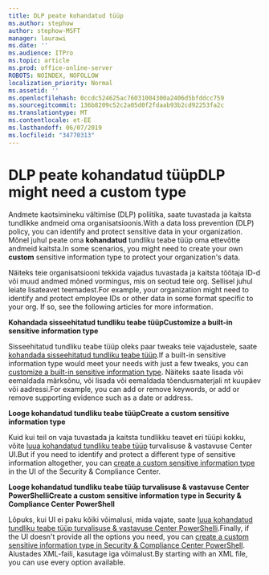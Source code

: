 ```yaml
---
title: DLP peate kohandatud tüüp
ms.author: stephow
author: stephow-MSFT
manager: laurawi
ms.date: ''
ms.audience: ITPro
ms.topic: article
ms.prod: office-online-server
ROBOTS: NOINDEX, NOFOLLOW
localization_priority: Normal
ms.assetid: ''
ms.openlocfilehash: 0ccdc524625ac76031004300a2406d5bfddcc759
ms.sourcegitcommit: 136b8209c52c2a05d0f2fdaab93b2cd92253fa2c
ms.translationtype: MT
ms.contentlocale: et-EE
ms.lasthandoff: 06/07/2019
ms.locfileid: "34770313"
---
```

# <a name="dlp-might-need-a-custom-type"></a><span data-ttu-id="1cdce-102">DLP peate kohandatud tüüp</span><span class="sxs-lookup"><span data-stu-id="1cdce-102">DLP might need a custom type</span></span>

<span data-ttu-id="1cdce-103">Andmete kaotsimineku vältimise (DLP) poliitika, saate tuvastada ja kaitsta tundlikke andmeid oma organisatsioonis.</span><span class="sxs-lookup"><span data-stu-id="1cdce-103">With a data loss prevention (DLP) policy, you can identify and protect sensitive data in your organization.</span></span> <span data-ttu-id="1cdce-104">Mõnel juhul peate oma **kohandatud** tundliku teabe tüüp oma ettevõtte andmeid kaitsta.</span><span class="sxs-lookup"><span data-stu-id="1cdce-104">In some scenarios, you might need to create your own **custom** sensitive information type to protect your organization's data.</span></span>

<span data-ttu-id="1cdce-105">Näiteks teie organisatsiooni tekkida vajadus tuvastada ja kaitsta töötaja ID-d või muud andmed mõned vormingus, mis on seotud teie org. Sellisel juhul leiate lisateavet teemadest.</span><span class="sxs-lookup"><span data-stu-id="1cdce-105">For example, your organization might need to identify and protect employee IDs or other data in some format specific to your org. If so, see the following articles for more information.</span></span> 
  
 <span data-ttu-id="1cdce-106">**Kohandada sisseehitatud tundliku teabe tüüp**</span><span class="sxs-lookup"><span data-stu-id="1cdce-106">**Customize a built-in sensitive information type**</span></span>
  
<span data-ttu-id="1cdce-107">Sisseehitatud tundliku teabe tüüp oleks paar tweaks teie vajadustele, saate [kohandada sisseehitatud tundliku teabe tüüp](https://docs.microsoft.com/office365/securitycompliance/customize-a-built-in-sensitive-information-type).</span><span class="sxs-lookup"><span data-stu-id="1cdce-107">If a built-in sensitive information type would meet your needs with just a few tweaks, you can [customize a built-in sensitive information type](https://docs.microsoft.com/office365/securitycompliance/customize-a-built-in-sensitive-information-type).</span></span> <span data-ttu-id="1cdce-108">Näiteks saate lisada või eemaldada märksõnu, või lisada või eemaldada tõendusmaterjali nt kuupäev või aadressi.</span><span class="sxs-lookup"><span data-stu-id="1cdce-108">For example, you can add or remove keywords, or add or remove supporting evidence such as a date or address.</span></span>
  
 <span data-ttu-id="1cdce-109">**Looge kohandatud tundliku teabe tüüp**</span><span class="sxs-lookup"><span data-stu-id="1cdce-109">**Create a custom sensitive information type**</span></span>
  
<span data-ttu-id="1cdce-110">Kuid kui teil on vaja tuvastada ja kaitsta tundlikku teavet eri tüüpi kokku, võite [luua kohandatud tundliku teabe tüüp](https://docs.microsoft.com/office365/securitycompliance/create-a-custom-sensitive-information-type) turvalisuse & vastavuse Center UI.</span><span class="sxs-lookup"><span data-stu-id="1cdce-110">But if you need to identify and protect a different type of sensitive information altogether, you can [create a custom sensitive information type](https://docs.microsoft.com/office365/securitycompliance/create-a-custom-sensitive-information-type) in the UI of the Security & Compliance Center.</span></span> 
  
<span data-ttu-id="1cdce-111">**Looge kohandatud tundliku teabe tüüp turvalisuse & vastavuse Center PowerShelli**</span><span class="sxs-lookup"><span data-stu-id="1cdce-111">**Create a custom sensitive information type in Security & Compliance Center PowerShell**</span></span>

<span data-ttu-id="1cdce-112">Lõpuks, kui UI ei paku kõiki võimalusi, mida vajate, saate [luua kohandatud tundliku teabe tüüp turvalisuse & vastavuse Center PowerShelli](https://docs.microsoft.com/office365/securitycompliance/create-a-custom-sensitive-information-type-in-scc-powershell).</span><span class="sxs-lookup"><span data-stu-id="1cdce-112">Finally, if the UI doesn't provide all the options you need, you can [create a custom sensitive information type in Security & Compliance Center PowerShell](https://docs.microsoft.com/office365/securitycompliance/create-a-custom-sensitive-information-type-in-scc-powershell).</span></span> <span data-ttu-id="1cdce-113">Alustades XML-faili, kasutage iga võimalust.</span><span class="sxs-lookup"><span data-stu-id="1cdce-113">By starting with an XML file, you can use every option available.</span></span>

    
